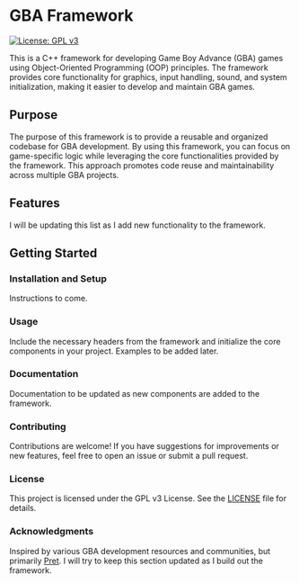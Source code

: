 # GBA Framework

[![License: GPL v3](https://img.shields.io/badge/License-GPLv3-blue.svg)](https://www.gnu.org/licenses/gpl-3.0)

This is a C++ framework for developing Game Boy Advance (GBA) games using Object-Oriented Programming (OOP) principles. The framework provides core functionality for graphics, input handling, sound, and system initialization, making it easier to develop and maintain GBA games.

## Purpose

The purpose of this framework is to provide a reusable and organized codebase for GBA development. By using this framework, you can focus on game-specific logic while leveraging the core functionalities provided by the framework. This approach promotes code reuse and maintainability across multiple GBA projects.

## Features

I will be updating this list as I add new functionality to the framework.

## Getting Started

### Installation and Setup

Instructions to come.

### Usage

Include the necessary headers from the framework and initialize the core components in your project. Examples to be added later.

### Documentation

Documentation to be updated as new components are added to the framework.

### Contributing

Contributions are welcome! If you have suggestions for improvements or new features, feel free to open an issue or submit a pull request.

### License

This project is licensed under the GPL v3 License. See the [LICENSE](LICENSE) file for details.

### Acknowledgments

Inspired by various GBA development resources and communities, but primarily [Pret](https://github.com/pret). I will try to keep this section updated as I build out the framework.